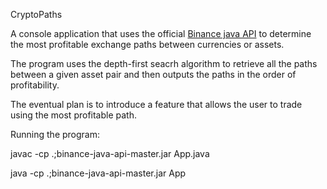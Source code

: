CryptoPaths

A console application that uses the official [Binance java API](https://github.com/binance-exchange/binance-java-api) to determine the most profitable exchange paths between currencies or assets. 

The program uses the depth-first seacrh algorithm to retrieve all the paths between a given asset pair and then outputs the paths in the order of profitability.

The eventual plan is to introduce a feature that allows the user to trade using the most profitable path.

Running the program:

javac -cp .;binance-java-api-master.jar App.java

java -cp .;binance-java-api-master.jar App
 
